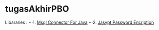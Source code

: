 # tugasAkhirPBO

Libararies :
⋅⋅⋅1. [Msql Connector For Java](https://mvnrepository.com/artifact/mysql/mysql-connector-java/8.0.21 "Msql Connector For Java")
⋅⋅⋅2. [Jasypt Password Encription](https://mvnrepository.com/artifact/org.jasypt/jasypt/1.9.2 "Jasypt Password Encription")
